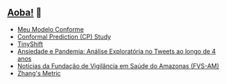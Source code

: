 ## [Aoba!](https://heylucasleao.com.br/) 👋

- [Meu Modelo Conforme](https://heylucasleao.com.br/Meu-Modelo-Conforme-134a0de3378e80728ad4f279c80fb065)
- [Conformal Prediction (CP) Study](https://github.com/HeyLucasLeao/cp-study/tree/master?tab=readme-ov-file)
- [TinyShift](https://github.com/HeyLucasLeao/tinyshift)
- [Ansiedade e Pandemia: Análise Exploratória no Tweets ao longo de 4 anos](https://heylucasleao-ansiedade-e-pandemia-streamlit-app-5889dq.streamlit.app/)
- [Notícias da Fundação de Vigilância em Saúde do Amazonas (FVS-AM)](https://heylucasleao-noticias-fvs-am-streamlit-app-bxbdpc.streamlit.app/)
- [Zhang's Metric](https://github.com/HeyLucasLeao/zhangmetric)
<!--
**HeyLucasLeao/HeyLucasLeao** is a ✨ _special_ ✨ repository because its `README.md` (this file) appears on your GitHub profile.

Here are some ideas to get you started:

- 🔭 I’m currently working on ...
- 🌱 I’m currently learning ...
- 👯 I’m looking to collaborate on ...
- 🤔 I’m looking for help with ...
- 💬 Ask me about ...
- 📫 How to reach me: ...
- 😄 Pronouns: ...
- ⚡ Fun fact: ...
-->
